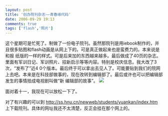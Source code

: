 ```yaml
---
layout: post
title: '创办院刊杂志——青春缘代码'
date: 2006-09-29 19:13
comments: true
tags: ['flash','照片']
---
```


这个星期可是忙死了。制做了一份电子院刊。虽然那院刊是用iebook制作的，并且很多贴图和flash动画是从网上下的。可是真正做起来也是蛮费力的。本来说是和报
纸版的一样的样式。可是后来加的东西越来越多。最后做成了40页的杂志。里面有军训日记、军训照片、招新启示等等内容。特别是校庆信息。我大改了3次，“发布了”近4
0个版本。最后终于可以拿出去见人了。可能要贴到我们的院网上去吧。本来是在科技部做事的，现在改转到编辑部了。最后或许也可以把编辑部发生的事情拍成电视剧叫做“新
编辑部的故事”。 ![](/fckeditor/editor/images/smiley/msn/regular_smile.gif)

面对着十一，我现在可以放松一下了。

对了有兴趣的可以到 [ http://ss.hnu.cn/newweb/students/yuankan/index.htm
](http://ss.hnu.cn/newweb/students/yuankan/index.htm)
上下载院刊。具体的网址我还不太清楚，反正会挂在那个网上的。

